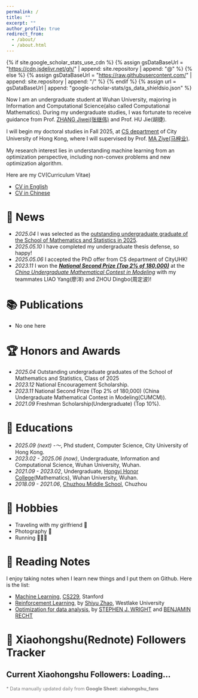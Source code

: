 ```yaml
---
permalink: /
title: ""
excerpt: ""
author_profile: true
redirect_from: 
  - /about/
  - /about.html
---
```


{% if site.google_scholar_stats_use_cdn %}
{% assign gsDataBaseUrl = "https://cdn.jsdelivr.net/gh/" | append: site.repository | append: "@" %}
{% else %}
{% assign gsDataBaseUrl = "https://raw.githubusercontent.com/" | append: site.repository | append: "/" %}
{% endif %}
{% assign url = gsDataBaseUrl | append: "google-scholar-stats/gs_data_shieldsio.json" %}

<span class='anchor' id='about-me'></span>

Now I am an undergraduate student at Wuhan University, majoring in Information and Computational Science(also called Computational Mathematics). During my undergraduate studies, I was fortunate to receive guidance from Prof. [ZHANG Jiwei(张继伟)](https://scholar.google.com.hk/citations?user=8yZhQ7kAAAAJ&hl=en&oi=ao) and Prof. HU Jie(胡捷).

I will begin my doctoral studies in Fall 2025, at [CS department](https://www.cs.cityu.edu.hk/) of City University of Hong Kong, where I will supervised by Prof. [MA Ziye(马梓业)](https://gavenma.github.io/).

My research interest lies in understanding machine learning from an optimization perspective, including non-convex problems and new optimization algorithm.

Here are my CV(Curriculum Vitae)
- [CV in English](https://drive.google.com/file/d/1o9ylZCkhPpjhzNQq3MjY2oKJDbbUHz08/view?usp=sharing)
- [CV in Chinese](https://drive.google.com/file/d/1dT1rMi2gaGKwHVtpV89YlYGM1c2sl__V/view?usp=sharing)

# 🎯 News
- *2025.04* I was selected as the [outstanding undergraduate graduate of the School of Mathematics and Statistics in 2025](https://maths.whu.edu.cn/info/1197/134921.htm).
- *2025.05.10* I have completed my undergraduate thesis defense, so happy!
- *2025.05.06* I accepted the PhD offer from CS department of CityUHK!
- *2023.11* I won the ***[National Second Prize (Top 2% of 180,000)](https://www.mcm.edu.cn/upload_cn/node/701/6XE4ZF5Oc3573e0779f6cd8e31d79a6e9f6fd13d.pdf)*** at the *[China Undergraduate Mathematical Contest in Modeling](https://en.mcm.edu.cn/)* with my teammates LIAO Yang(廖洋) and ZHOU Dingbo(周定波)!

# 📚️ Publications 
- No one here

# 🏆️ Honors and Awards
- *2025.04* Outstanding undergraduate graduates of the School of Mathematics and Statistics, Class of 2025
- *2023.12* National Encouragement Scholarship.
- *2023.11* National Second Prize (Top 2% of 180,000) (China Undergraduate Mathematical Contest in Modeling(CUMCM)).
- *2021.09* Freshman Scholarship(Undergraduate) (Top 10%).

# 📖 Educations
- *2025.09 (next) -～*, Phd student, Computer Science, City University of Hong Kong.
- *2023.02 - 2025.06 (now)*, Undergraduate, Information and Computational Science, Wuhan University, Wuhan.
- *2021.09 - 2023.02*, Undergraduate, [Hongyi Honor College](https://hyxt.whu.edu.cn/)(Mathematics), Wuhan University, Wuhan.
- *2018.09 - 2021.06*, [Chuzhou Middle School](http://www.ahczzx.cn/Site/index.html), Chuzhou

# 📸 Hobbies
- Traveling with my girlfriend 🥰
- Photography 📸
- Running 🏃🏻‍➡️

# 📝 Reading Notes
I enjoy taking notes when I learn new things and I put them on Github. Here is the list:
- [Machine Learning](https://github.com/0917Ray/Reading_Notes/tree/main/CS229), [CS229](https://cs229.stanford.edu/), Stanford
- [Reinforcement Learning](https://github.com/0917Ray/Reading_Notes/tree/main/Reinfoce%20Learning), by [Shiyu Zhao](https://www.shiyuzhao.net/), Westlake University
- [Optimization for data analysis](https://github.com/0917Ray/Reading_Notes/tree/main/Optimization%20for%20Data%20Analysis), by [STEPHEN J. WRIGHT](https://wrightstephen.github.io/sw_proj/) and [BENJAMIN RECHT](https://people.eecs.berkeley.edu/~brecht/index.html)

# 📕 Xiaohongshu(Rednote) Followers Tracker

<h2>Current Xiaohongshu Followers: <span id="current-fans">Loading...</span></h2>
<canvas id="fansChart" width="100%" height="300"></canvas>
<p style="font-size: 0.9em; color: gray;">* Data manually updated daily from <strong>Google Sheet: xiahongshu_fans</strong></p>

<script src="https://cdn.jsdelivr.net/npm/chart.js"></script>
<script src="https://cdn.jsdelivr.net/npm/tabletop@1.5.1/tabletop.min.js"></script>
<script>
  const publicSpreadsheetUrl = 'https://docs.google.com/spreadsheets/d/1P5sppWlUhhD1onEAYQmUq8JLbKuY3in5PZh-xblOApw/pubhtml';

  function init() {
    Tabletop.init({
      key: publicSpreadsheetUrl,
      simpleSheet: true,
      callback: showInfo
    });
  }

  function showInfo(data) {
    const labels = [];
    const counts = [];

    data.forEach(row => {
      labels.push(row['date']);
      counts.push(Number(row['count']));
    });

    document.getElementById('current-fans').innerText = counts.at(-1);

    new Chart(document.getElementById('fansChart'), {
      type: 'line',
      data: {
        labels: labels,
        datasets: [{
          label: 'Follower Count',
          data: counts,
          borderWidth: 2,
          fill: true,
          pointRadius: 0,
          tension: 0.25
        }]
      },
      options: {
        responsive: true,
        plugins: {
          legend: { display: false }
        },
        scales: {
          x: {
            title: { display: true, text: 'Date' },
            ticks: {
              maxTicksLimit: 10
            }
          },
          y: {
            title: { display: true, text: 'Followers' },
            beginAtZero: false
          }
        }
      }
    });
  }

  window.addEventListener('DOMContentLoaded', init);
</script>

